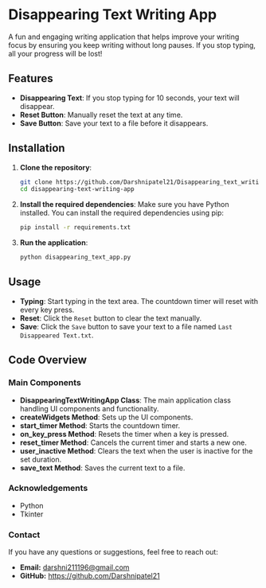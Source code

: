 # Disappearing Text Writing App

A fun and engaging writing application that helps improve your writing focus by ensuring you keep writing without long pauses. If you stop typing, all your progress will be lost!

## Features

- **Disappearing Text**: If you stop typing for 10 seconds, your text will disappear.
- **Reset Button**: Manually reset the text at any time.
- **Save Button**: Save your text to a file before it disappears.


## Installation

1. **Clone the repository**:
    ```bash
    git clone https://github.com/Darshnipatel21/Disappearing_text_writing_app.git
    cd disappearing-text-writing-app
    ```

2. **Install the required dependencies**:
    Make sure you have Python installed. You can install the required dependencies using pip:
    ```bash
    pip install -r requirements.txt
    ```

3. **Run the application**:
    ```bash
    python disappearing_text_app.py
    ```

## Usage

- **Typing**: Start typing in the text area. The countdown timer will reset with every key press.
- **Reset**: Click the `Reset` button to clear the text manually.
- **Save**: Click the `Save` button to save your text to a file named `Last Disappeared Text.txt`.

## Code Overview

### Main Components

- **DisappearingTextWritingApp Class**: The main application class handling UI components and functionality.
- **createWidgets Method**: Sets up the UI components.
- **start_timer Method**: Starts the countdown timer.
- **on_key_press Method**: Resets the timer when a key is pressed.
- **reset_timer Method**: Cancels the current timer and starts a new one.
- **user_inactive Method**: Clears the text when the user is inactive for the set duration.
- **save_text Method**: Saves the current text to a file.

### Acknowledgements
- Python
- Tkinter

### Contact
If you have any questions or suggestions, feel free to reach out:

- **Email:** darshni211196@gmail.com
- **GitHub:** https://github.com/Darshnipatel21

